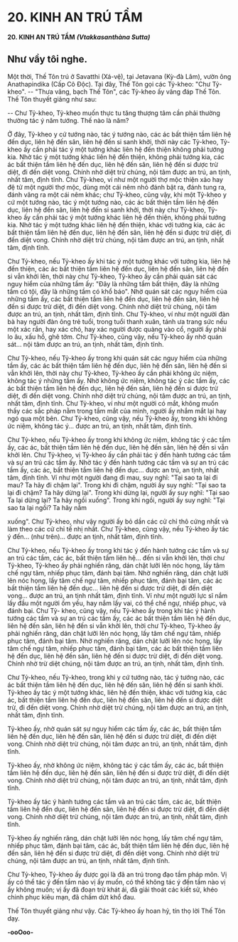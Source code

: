 # 20. KINH AN TRÚ TẦM

**20. KINH AN TRÚ TẦM**
***(Vtakkasanthàna Sutta)***

## Như vầy tôi nghe.

Một thời, Thế Tôn trú ở Savatthi (Xá-vệ), tại Jetavana (Kỳ-đà Lâm), vườn ông Anathapindika (Cấp Cô
Ðộc). Tại đây, Thế Tôn gọi các Tỷ-kheo: "Chư Tỷ-kheo". -- "Thưa vâng, bạch Thế Tôn", các Tỷ-kheo
ấy vâng đáp Thế Tôn. Thế Tôn thuyết giảng như sau:

-- Chư Tỷ-kheo, Tỷ-kheo muốn thực tu tăng thượng tâm cần phải thường thường tác ý năm tướng. Thế
nào là năm?

Ở đây, Tỷ-kheo y cứ tướng nào, tác ý tướng nào, các ác bất thiện tầm liên hệ đến dục, liên hệ đến sân,
liên hệ đến si sanh khởi, thời này các Tỷ-kheo, Tỷ-kheo ấy cần phải tác ý một tướng khác liên hệ đến
thiện không phải tướng kia. Nhờ tác ý một tướng khác liên hệ đến thiện, không phải tướng kia, các ác
bất thiện tầm liên hệ đến dục, liên hệ đến sân, liên hệ đến si được trừ diệt, đi đến diệt vong. Chính nhờ
diệt trừ chúng, nội tâm được an trú, an tịnh, nhất tâm, định tĩnh. Chư Tỷ-kheo, ví như một người thợ
mộc thiện xảo hay đệ tử một người thợ mộc, dùng một cái nêm nhỏ đánh bật ra, đánh tung ra, đánh văng
ra một cái nêm khác; chư Tỷ-kheo, cũng vậy, khi một Tỷ-kheo y cứ một tướng nào, tác ý một tướng nào,
các ác bất thiện tầm liên hệ đến dục, liên hệ đến sân, liên hệ đến si sanh khởi, thời này chư Tỷ-kheo, Tỷ-
kheo ấy cần phải tác ý một tướng khác liên hệ đến thiện, không phải tướng kia. Nhờ tác ý một tướng
khác liên hệ đến thiện, khác với tướng kia, các ác bất thiện tầm liên hệ đến dục, liên hệ đến sân, liên hệ
đến si được trừ diệt, đi đến diệt vong. Chính nhờ diệt trừ chúng, nội tâm được an trú, an tịnh, nhất tâm,
định tĩnh.

Chư Tỷ-kheo, nếu Tỷ-kheo ấy khi tác ý một tướng khác với tướng kia, liên hệ đến thiện, các ác bất thiện
tầm liên hệ đến dục, liên hệ đến sân, liên hệ đến si vẫn khởi lên, thời này chư Tỷ-kheo, Tỷ-kheo ấy cần
phải quán sát các nguy hiểm của những tầm ấy: "Ðây là những tầm bất thiện, đây là những tầm có tội,
đây là những tầm có khổ báo". Nhờ quán sát các nguy hiểm của những tầm ấy, các bất thiện tầm liên hệ
đến dục, liên hệ đến sân, liên hệ đến si được trừ diệt, đi đến diệt vong. Chính nhờ diệt trừ chúng, nội tâm
được an trú, an tịnh, nhất tâm, định tĩnh. Chư Tỷ-kheo, ví như một người đàn bà hay người đàn ông trẻ
tuổi, trong tuổi thanh xuân, tánh ưa trang sức nếu một xác rắn, hay xác chó, hay xác người được quàng
vào cổ, người ấy phải lo âu, xấu hổ, ghê tởm. Chư Tỷ-kheo, cũng vậy, nếu Tỷ-kheo ấy nhờ quán sát...
nội tâm được an trú, an tịnh, nhất tâm, định tĩnh.

Chư Tỷ-kheo, nếu Tỷ-kheo ấy trong khi quán sát các nguy hiểm của những tầm ấy, các ác bất thiện tầm
liên hệ đến dục, liên hệ đến sân, liên hệ đến si vẫn khởi lên, thời này chư Tỷ-kheo, Tỷ-kheo ấy cần phải
không ức niệm, không tác ý những tầm ấy. Nhờ không ức niệm, không tác ý các tầm ấy, các ác bất thiện
tầm liên hệ đến dục, liên hệ đến sân, liên hệ đến si được trừ diệt, đi đến diệt vong. Chính nhờ diệt trừ
chúng, nội tâm được an trú, an tịnh, nhất tâm, định tĩnh. Chư Tỷ-kheo, ví như một người có mắt, không
muốn thấy các sắc pháp nằm trong tầm mắt của mình, người ấy nhắm mắt lại hay ngó qua một bên. Chư
Tỷ-kheo, cũng vậy, nếu Tỷ-kheo ấy, trong khi không ức niệm, không tác ý... được an trú, an tịnh, nhất
tâm, định tĩnh.

Chư Tỷ-kheo, nếu Tỷ-kheo ấy trong khi không ức niệm, không tác ý các tầm ấy, các ác, bất thiện tầm
liên hệ đến dục, liên hệ đến sân, liên hệ đến si vẫn khởi lên. Chư Tỷ-kheo, vị Tỷ-kheo ấy cần phải tác ý
đến hành tướng các tầm và sự an trú các tầm ấy. Nhờ tác ý đến hành tướng các tầm và sự an trú các tầm
ấy, các ác, bất thiện tầm liên hệ đến dục... được an trú, an tịnh, nhất tâm, định tĩnh. Ví như một người
đang đi mau, suy nghĩ: "Tại sao ta lại đi mau? Ta hãy đi chậm lại". Trong khi đi chậm, người ấy suy
nghĩ: "Tại sao ta lại đi chậm? Ta hãy dừng lại". Trong khi dừng lại, người ấy suy nghĩ: "Tại sao Ta lại
dừng lại? Ta hãy ngồi xuống". Trong khi ngồi, người ấy suy nghĩ: "Tại sao ta lại ngồi? Ta hãy nằm

xuống". Chư Tỷ-kheo, như vậy người ấy bỏ dần các cử chỉ thô cứng nhất và làm theo các cử chỉ tế nhị
nhất. Chư Tỷ-kheo, cũng vậy, nếu Tỷ-kheo ấy tác ý đến... (như trên)... được an tịnh, nhất tâm, định tĩnh.

Chư Tỷ-kheo, nếu Tỷ-kheo ấy trong khi tác ý đến hành tướng các tầm và sự an trú các tầm, các ác, bất
thiện tầm liên hệ... đến si vẫn khởi lên, thời chư Tỷ-kheo, Tỷ-kheo ấy phải nghiến răng, dán chặt lưỡi
lên nóc họng, lấy tâm chế ngự tâm, nhiếp phục tâm, đánh bại tâm. Nhờ nghiến răng, dán chặt lưỡi lên
nóc họng, lấy tâm chế ngự tâm, nhiếp phục tâm, đánh bại tâm, các ác bất thiện tầm liên hệ đến dục... liên
hệ đến si được trừ diệt, đi đến diệt vong... được an trú, an tịnh nhất tâm, định tĩnh. Ví như một người lực
sĩ nắm lấy đầu một người ốm yếu, hay nắm lấy vai, có thể chế ngự, nhiếp phục, và đánh bại. Chư Tỷ-
kheo, cũng vậy, nếu Tỷ-kheo ấy trong khi tác ý hành tướng các tầm và sự an trú các tầm ấy, các ác bất
thiện tầm liên hệ đến dục, liên hệ đến sân, liên hệ đến si vẫn khởi lên, thời chư Tỷ-kheo, Tỷ-kheo ấy
phải nghiến răng, dán chặt lưỡi lên nóc họng, lấy tâm chế ngự tâm, nhiếp phục tâm, đánh bại tâm. Nhờ
nghiến răng, dán chặt lưỡi lên nóc họng, lấy tâm chế ngự tâm, nhiếp phục tâm, đánh bại tâm, các ác bất
thiện tầm liên hệ đến dục, liên hệ đến sân, liên hệ đến si được trừ diệt, đi đến diệt vong. Chính nhờ trừ
diệt chúng, nội tâm được an trú, an tịnh, nhất tâm, định tĩnh.

Chư Tỷ-kheo, nếu Tỷ-kheo, trong khi y cứ tướng nào, tác ý tướng nào, các ác bất thiện tầm liên hệ đến
dục, liên hệ đến sân, liên hệ đến si sanh khởi. Tỷ-kheo ấy tác ý một tướng khác, liên hệ đến thiện, khác
với tướng kia, các ác, bất thiện tầm liên hệ đến dục, liên hệ đến sân, liên hệ đến si được diệt trừ, đi đến
diệt vong. Chính nhờ diệt trừ chúng, nội tâm được an trú, an tịnh, nhất tâm, định tĩnh.

Tỷ-kheo ấy, nhờ quán sát sự nguy hiểm các tầm ấy, các ác, bất thiện tầm liên hệ đến dục, liên hệ đến
sân, liên hệ đến si được trừ diệt, đi đến diệt vong. Chính nhờ diệt trừ chúng, nội tâm được an trú, an tịnh,
nhất tâm, định tĩnh.

Tỷ-kheo ấy, nhờ không ức niệm, không tác ý các tầm ấy, các ác, bất thiện tầm liên hệ đến dục, liên hệ
đến sân, liên hệ đến si được trừ diệt, đi đến diệt vong. Chính nhờ diệt trừ chúng, nội tâm được an trú, an
tịnh, nhất tâm, định tĩnh.

Tỷ-kheo ấy tác ý hành tướng các tầm và an trú các tầm, các ác, bất thiện tầm liên hệ đến dục, liên hệ đến
sân, liên hệ đến si được trừ diệt, đi đến diệt vong. Chính nhờ diệt trừ chúng, nội tâm được an trú, an tịnh,
nhất tâm, định tĩnh.

Tỷ-kheo ấy nghiến răng, dán chặt lưỡi lên nóc họng, lấy tâm chế ngự tâm, nhiếp phục tâm, đánh bại tâm,
các ác, bất thiện tầm liên hệ đến dục, liên hệ đến sân, liên hệ đến si được trừ diệt, đi đến diệt vong.
Chính nhờ diệt trừ chúng, nội tâm được an trú, an tịnh, nhất tâm, định tĩnh.

Chư Tỷ-kheo, Tỷ-kheo ấy được gọi là đã an trú trong đạo tầm pháp môn. Vị ấy có thể tác ý đến tầm nào
vị ấy muốn, có thể không tác ý đến tầm nào vị ấy không muốn; vị ấy đã đoạn trừ khát ái, đã giải thoát
các kiết sử, khéo chinh phục kiêu mạn, đã chấm dứt khổ đau.

Thế Tôn thuyết giảng như vậy. Các Tỷ-kheo ấy hoan hỷ, tín thọ lời Thế Tôn dạy.

**-ooOoo-**

